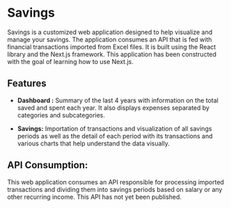 # Savings

Savings is a customized web application designed to help visualize and manage your savings. The application consumes an API that is fed with financial transactions imported from Excel files. It is built using the React library and the Next.js framework. This application has been constructed with the goal of learning how to use Next.js.

## Features

- **Dashboard :** Summary of the last 4 years with information on the total saved and spent each year. It also displays expenses separated by categories and subcategories.

- **Savings:** Importation of transactions and visualization of all savings periods as well as the detail of each period with its transactions and various charts that help understand the data visually.

## API Consumption:
This web application consumes an API responsible for processing imported transactions and dividing them into savings periods based on salary or any other recurring income. This API has not yet been published.